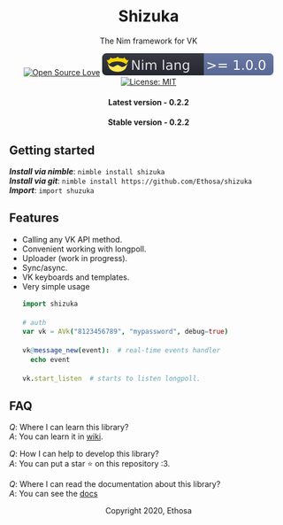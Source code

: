 <h1 align="center">Shizuka</h1>
<div align="center">The Nim framework for VK

[![Open Source Love](https://badges.frapsoft.com/os/v1/open-source.svg?v=103)](https://github.com/ellerbrock/open-source-badges/)
[![Nim language-plastic](https://github.com/Ethosa/yukiko/blob/master/nim-lang.svg)](https://github.com/Ethosa/yukiko/blob/master/nim-lang.svg)
[![License: MIT](https://img.shields.io/github/license/Ethosa/shizuka)](https://github.com/Ethosa/shizuka/blob/master/LICENSE)
<h4>Latest version - 0.2.2</h4>
<h4>Stable version - 0.2.2</h4>
</div>

## Getting started
***Install via nimble***: `nimble install shizuka`  
***Install via git***: `nimble install https://github.com/Ethosa/shizuka`  
***Import***: `import shuzuka`

## Features
-   Calling any VK API method.
-   Convenient working with longpoll.
-   Uploader (work in progress).
-   Sync/async.
-   VK keyboards and templates.
-   Very simple usage
    ```nim
    import shizuka

    # auth
    var vk = AVk("8123456789", "mypassword", debug=true)

    vk@message_new(event):  # real-time events handler
      echo event

    vk.start_listen  # starts to listen longpoll.
    ```

## FAQ
*Q*: Where I can learn this library?  
*A*: You can learn it in [wiki](https://github.com/Ethosa/shizuka/wiki).

*Q*: How I can help to develop this library?  
*A*: You can put a star :star: on this repository :3.

*Q*: Where I can read the documentation about this library?  
*A*: You can see the [docs](https://ethosa.github.io/shizuka/shizuka/shizuka.html)


<div align="center">
  Copyright 2020, Ethosa
</div>
